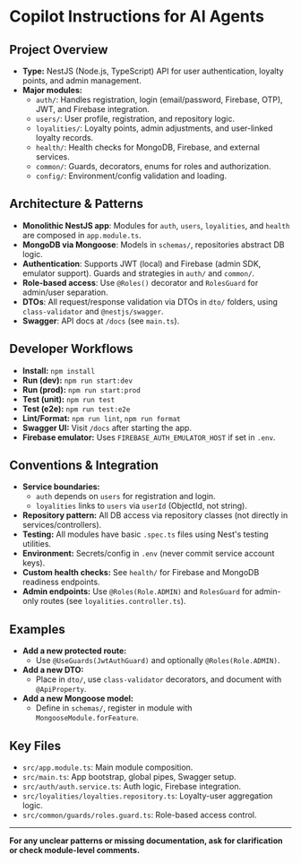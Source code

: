 # Copilot Instructions for AI Agents

## Project Overview
- **Type:** NestJS (Node.js, TypeScript) API for user authentication, loyalty points, and admin management.
- **Major modules:**
  - `auth/`: Handles registration, login (email/password, Firebase, OTP), JWT, and Firebase integration.
  - `users/`: User profile, registration, and repository logic.
  - `loyalities/`: Loyalty points, admin adjustments, and user-linked loyalty records.
  - `health/`: Health checks for MongoDB, Firebase, and external services.
  - `common/`: Guards, decorators, enums for roles and authorization.
  - `config/`: Environment/config validation and loading.

## Architecture & Patterns
- **Monolithic NestJS app**: Modules for `auth`, `users`, `loyalities`, and `health` are composed in `app.module.ts`.
- **MongoDB via Mongoose**: Models in `schemas/`, repositories abstract DB logic.
- **Authentication**: Supports JWT (local) and Firebase (admin SDK, emulator support). Guards and strategies in `auth/` and `common/`.
- **Role-based access**: Use `@Roles()` decorator and `RolesGuard` for admin/user separation.
- **DTOs**: All request/response validation via DTOs in `dto/` folders, using `class-validator` and `@nestjs/swagger`.
- **Swagger**: API docs at `/docs` (see `main.ts`).

## Developer Workflows
- **Install:** `npm install`
- **Run (dev):** `npm run start:dev`
- **Run (prod):** `npm run start:prod`
- **Test (unit):** `npm run test`
- **Test (e2e):** `npm run test:e2e`
- **Lint/Format:** `npm run lint`, `npm run format`
- **Swagger UI:** Visit `/docs` after starting the app.
- **Firebase emulator:** Uses `FIREBASE_AUTH_EMULATOR_HOST` if set in `.env`.

## Conventions & Integration
- **Service boundaries:**
  - `auth` depends on `users` for registration and login.
  - `loyalities` links to `users` via `userId` (ObjectId, not string).
- **Repository pattern:** All DB access via repository classes (not directly in services/controllers).
- **Testing:** All modules have basic `.spec.ts` files using Nest's testing utilities.
- **Environment:** Secrets/config in `.env` (never commit service account keys).
- **Custom health checks:** See `health/` for Firebase and MongoDB readiness endpoints.
- **Admin endpoints:** Use `@Roles(Role.ADMIN)` and `RolesGuard` for admin-only routes (see `loyalities.controller.ts`).

## Examples
- **Add a new protected route:**
  - Use `@UseGuards(JwtAuthGuard)` and optionally `@Roles(Role.ADMIN)`.
- **Add a new DTO:**
  - Place in `dto/`, use `class-validator` decorators, and document with `@ApiProperty`.
- **Add a new Mongoose model:**
  - Define in `schemas/`, register in module with `MongooseModule.forFeature`.

## Key Files
- `src/app.module.ts`: Main module composition.
- `src/main.ts`: App bootstrap, global pipes, Swagger setup.
- `src/auth/auth.service.ts`: Auth logic, Firebase integration.
- `src/loyalities/loyalties.repository.ts`: Loyalty-user aggregation logic.
- `src/common/guards/roles.guard.ts`: Role-based access control.

---

**For any unclear patterns or missing documentation, ask for clarification or check module-level comments.**
